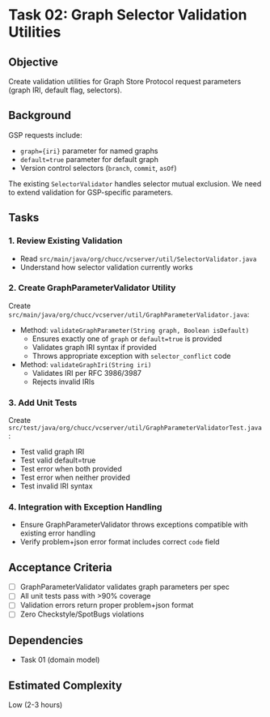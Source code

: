 # Task 02: Graph Selector Validation Utilities

## Objective
Create validation utilities for Graph Store Protocol request parameters (graph IRI, default flag, selectors).

## Background
GSP requests include:
- `graph={iri}` parameter for named graphs
- `default=true` parameter for default graph
- Version control selectors (`branch`, `commit`, `asOf`)

The existing `SelectorValidator` handles selector mutual exclusion. We need to extend validation for GSP-specific parameters.

## Tasks

### 1. Review Existing Validation
- Read `src/main/java/org/chucc/vcserver/util/SelectorValidator.java`
- Understand how selector validation currently works

### 2. Create GraphParameterValidator Utility
Create `src/main/java/org/chucc/vcserver/util/GraphParameterValidator.java`:
- Method: `validateGraphParameter(String graph, Boolean isDefault)`
  - Ensures exactly one of `graph` or `default=true` is provided
  - Validates graph IRI syntax if provided
  - Throws appropriate exception with `selector_conflict` code
- Method: `validateGraphIri(String iri)`
  - Validates IRI per RFC 3986/3987
  - Rejects invalid IRIs

### 3. Add Unit Tests
Create `src/test/java/org/chucc/vcserver/util/GraphParameterValidatorTest.java`:
- Test valid graph IRI
- Test valid default=true
- Test error when both provided
- Test error when neither provided
- Test invalid IRI syntax

### 4. Integration with Exception Handling
- Ensure GraphParameterValidator throws exceptions compatible with existing error handling
- Verify problem+json error format includes correct `code` field

## Acceptance Criteria
- [ ] GraphParameterValidator validates graph parameters per spec
- [ ] All unit tests pass with >90% coverage
- [ ] Validation errors return proper problem+json format
- [ ] Zero Checkstyle/SpotBugs violations

## Dependencies
- Task 01 (domain model)

## Estimated Complexity
Low (2-3 hours)

